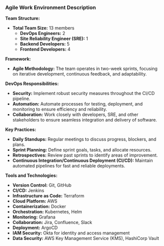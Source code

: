 ### Agile Work Environment Description

**Team Structure:**
- **Total Team Size:** 13 members
  - **DevOps Engineers:** 2
  - **Site Reliability Engineer (SRE):** 1
  - **Backend Developers:** 5
  - **Frontend Developers:** 4

**Framework:**
- **Agile Methodology:** The team operates in two-week sprints, focusing on iterative development, continuous feedback, and adaptability.

**DevOps Responsibilities:**
- **Security:** Implement robust security measures throughout the CI/CD pipeline.
- **Automation:** Automate processes for testing, deployment, and monitoring to ensure efficiency and reliability.
- **Collaboration:** Work closely with developers, SRE, and other stakeholders to ensure seamless integration and delivery of software.

**Key Practices:**
- **Daily Standups:** Regular meetings to discuss progress, blockers, and plans.
- **Sprint Planning:** Define sprint goals, tasks, and allocate resources.
- **Retrospectives:** Review past sprints to identify areas of improvement.
- **Continuous Integration/Continuous Deployment (CI/CD):** Maintain automated pipelines for fast and reliable deployments.

**Tools and Technologies:**
- **Version Control:** Git, GitHub
- **CI/CD:** Jenkins
- **Infrastructure as Code:** Terraform
- **Cloud Platform:** AWS
- **Containerization:** Docker
- **Orchestration:** Kubernetes, Helm
- **Monitoring:** Grafana
- **Collaboration:** Jira, Confluence, Slack
- **Deployment:** ArgoCD
- **IAM Security:** Okta for identity and access management
- **Data Security:** AWS Key Management Service (KMS), HashiCorp Vault
